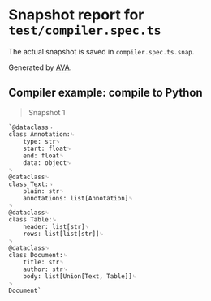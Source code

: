 # Snapshot report for `test/compiler.spec.ts`

The actual snapshot is saved in `compiler.spec.ts.snap`.

Generated by [AVA](https://avajs.dev).

## Compiler example: compile to Python

> Snapshot 1

    `@dataclass␊
    class Annotation:␊
        type: str␊
        start: float␊
        end: float␊
        data: object␊
    ␊
    @dataclass␊
    class Text:␊
        plain: str␊
        annotations: list[Annotation]␊
    ␊
    @dataclass␊
    class Table:␊
        header: list[str]␊
        rows: list[list[str]]␊
    ␊
    @dataclass␊
    class Document:␊
        title: str␊
        author: str␊
        body: list[Union[Text, Table]]␊
    ␊
    Document`

